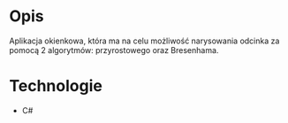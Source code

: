 # Opis

Aplikacja okienkowa, która ma na celu możliwość narysowania odcinka za pomocą 2 algorytmów: przyrostowego oraz Bresenhama.

# Technologie
* C#
